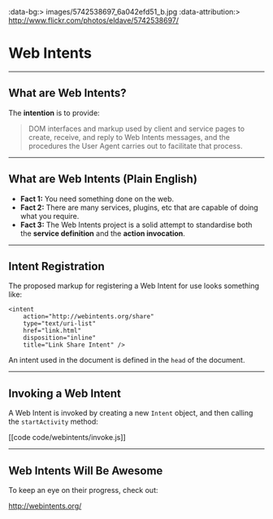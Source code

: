 :data-bg:> images/5742538697_6a042efd51_b.jpg
:data-attribution:> http://www.flickr.com/photos/eldave/5742538697/

# Web Intents

---

## What are Web Intents?

The __intention__ is to provide:

> DOM interfaces and markup used by client and service pages to create, receive, and reply to Web Intents messages, and the procedures the User Agent carries out to facilitate that process.

---

## What are Web Intents (Plain English)

- __Fact 1:__ You need something done on the web.
- __Fact 2:__ There are many services, plugins, etc that are capable of doing what you require.
- __Fact 3:__ The Web Intents project is a solid attempt to standardise both the __service definition__ and the __action invocation__.

---

## Intent Registration

The proposed markup for registering a Web Intent for use looks something like:

    <intent 
        action="http://webintents.org/share" 
        type="text/uri-list" 
        href="link.html" 
        disposition="inline"
        title="Link Share Intent" />
        
An intent used in the document is defined in the `head` of the document.
     
---

## Invoking a Web Intent

A Web Intent is invoked by creating a new `Intent` object, and then calling the `startActivity` method:

[[code code/webintents/invoke.js]]

---

## Web Intents Will Be Awesome

To keep an eye on their progress, check out:

<http://webintents.org/>


